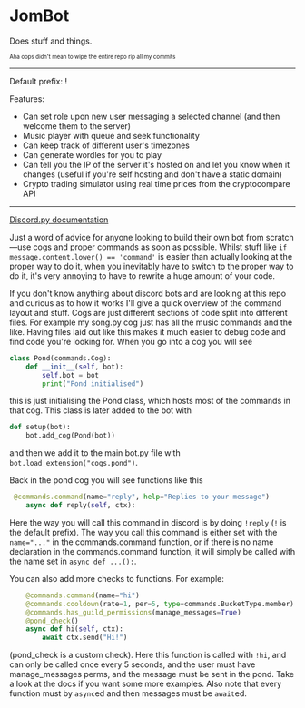 # JomBot

Does stuff and things.

<sup><sub>Aha oops didn't mean to wipe the entire repo rip all my commits</sub></sup>

---

Default prefix: !

Features:
* Can set role upon new user messaging a selected channel (and then welcome them
to the server)
* Music player with queue and seek functionality
* Can keep track of different user's timezones
* Can generate wordles for you to play
* Can tell you the IP of the server it's hosted on and let you know when it changes
  (useful if you're self hosting and don't have a static domain)
* Crypto trading simulator using real time prices from the cryptocompare API

---

[Discord.py documentation](https://discordpy.readthedocs.io/en/stable/)

Just a word of advice for anyone looking to build their own bot from scratch—use cogs
and proper commands as soon as possible.  Whilst stuff like `if message.content.lower()
== 'command'` is easier than actually looking at the proper way to do it, when you inevitably
have to switch to the proper way to do it, it's very annoying to have to rewrite a huge
amount of your code.

If you don't know anything about discord bots and are looking at this repo and curious as to how
it works I'll give a quick overview of the command layout and stuff.  Cogs are just different sections
of code split into different files.  For example my song.py cog just has all the music commands and
the like.  Having files laid out like this makes it much easier to debug code and find code you're
looking for.  When you go into a cog you will see
```py
class Pond(commands.Cog):
    def __init__(self, bot):
        self.bot = bot
        print("Pond initialised")
```
this is just initialising the Pond class, which hosts most of the commands in that cog.  This
class is later added to the bot with
```python
def setup(bot):
    bot.add_cog(Pond(bot))
```
and then we add it to the main bot.py file with `bot.load_extension("cogs.pond")`.  

Back in the
pond cog you will see functions like this
```python
 @commands.command(name="reply", help="Replies to your message")
    async def reply(self, ctx):
```
Here the way you will call this command in discord is by doing `!reply` (`!` is the default prefix).
The way you call this command is either set with the `name="..."` in the commands.command function,
or if there is no name declaration in the commands.command function, it will simply be called with
the name set in `async def ...():`.

You can also add more checks to functions.  For example:
```python
    @commands.command(name="hi")
    @commands.cooldown(rate=1, per=5, type=commands.BucketType.member)
    @commands.has_guild_permissions(manage_messages=True)
    @pond_check()
    async def hi(self, ctx):
        await ctx.send("Hi!")
```
(pond_check is a custom check).  Here this function is called with `!hi`, and can only be called
once every 5 seconds, and the user must have manage_messages perms, and the message must be sent
in the pond.  Take a look at the docs if you want some more examples.  Also note that every function
must by `async`ed and then messages must be `await`ed. 